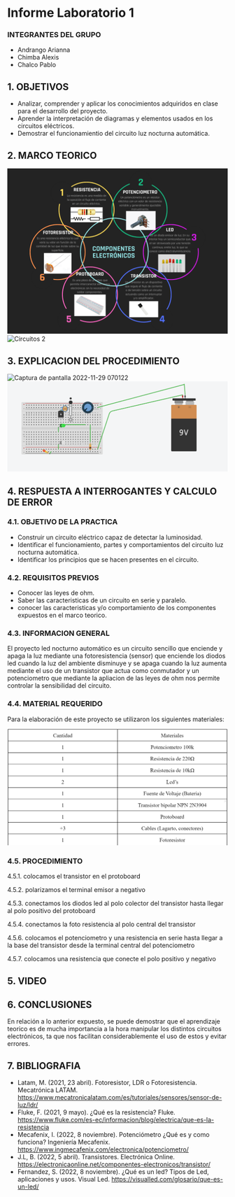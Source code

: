 # Informe Laboratorio 1
### INTEGRANTES DEL GRUPO

- Andrango Arianna
- Chimba Alexis
- Chalco Pablo

## 1. OBJETIVOS

- Analizar, comprender y aplicar los conocimientos adquiridos en clase para el desarrollo del proyecto.
- Aprender la interpretación de diagramas y elementos usados en los circuitos eléctricos.
- Demostrar el funcionamientio del circuito luz nocturna automática.

## 2. MARCO TEORICO

![](https://github.com/apchimba/Informe-Laboratorio-1/blob/main/Componentes.png)
![Circuitos 2](https://user-images.githubusercontent.com/116811469/204517801-15f9e244-28d0-46ce-956f-57e5631f9113.jpg)


## 3. EXPLICACION DEL PROCEDIMIENTO

![Captura de pantalla 2022-11-29 070122](https://user-images.githubusercontent.com/116811469/204523901-d6938961-aa30-4d1d-b22a-017cafb599c6.jpg)
![](https://github.com/apchimba/Informe-Laboratorio-1/blob/main/Circuito.png)

## 4. RESPUESTA A INTERROGANTES Y CALCULO DE ERROR



### 4.1. OBJETIVO DE LA PRACTICA

- Construir un circuito eléctrico capaz de detectar la luminosidad.
- Identificar el funcionamiento, partes y comportamientos del circuito luz nocturna automática.
- Identificar los principios que se hacen presentes en el circuito.

### 4.2. REQUISITOS PREVIOS

- Conocer las leyes de ohm.
- Saber las caracteristicas de un circuito en serie y paralelo.
- conocer las caracteristicas y/o comportamiento de los componentes expuestos en el marco teorico.

### 4.3. INFORMACION GENERAL

El proyecto led nocturno automático es un circuito sencillo que enciende y apaga la luz mediante una fotoresistencia (sensor) que enciende los diodos led cuando la luz del ambiente disminuye y se apaga cuando la luz aumenta mediante el uso de un transistor que actua como conmutador y un potenciometro que mediante la apliacion de las leyes de ohm nos permite controlar la sensibilidad del circuito.

### 4.4. MATERIAL REQUERIDO

Para la elaboración de este proyecto se utilizaron los siguientes materiales:

![](https://github.com/apchimba/Informe-Laboratorio-1/blob/main/Materiales.png)

### 4.5. PROCEDIMIENTO

4.5.1. colocamos el transistor en el protoboard

4.5.2. polarizamos el terminal emisor a negativo

4.5.3. conectamos los diodos led al polo colector del transistor hasta llegar al polo positivo del protoboard

4.5.4. conectamos la foto resistencia al polo central del transistor

4.5.6. colocamos el potenciometro y una resistencia en serie hasta llegar a la base del transistor desde la terminal central del potenciometro

4.5.7. colocamos una resistencia que conecte el polo positivo y negativo

## 5. VIDEO

## 6. CONCLUSIONES

En relación a lo anterior expuesto, se puede demostrar que el aprendizaje teorico es de mucha importancia a la hora manipular los distintos circuitos electrónicos, ta que nos facilitan considerablemente el uso de estos y evitar errores.


## 7. BIBLIOGRAFIA

- Latam, M. (2021, 23 abril). Fotoresistor, LDR o Fotoresistencia. Mecatrónica LATAM. https://www.mecatronicalatam.com/es/tutoriales/sensores/sensor-de-luz/ldr/
- Fluke, F. (2021, 9 mayo). ¿Qué es la resistencia? Fluke. https://www.fluke.com/es-ec/informacion/blog/electrica/que-es-la-resistencia
- Mecafenix, I. (2022, 8 noviembre). Potenciómetro ¿Qué es y como funciona? Ingeniería Mecafenix. https://www.ingmecafenix.com/electronica/potenciometro/
- J.L, B. (2022, 5 abril). Transistores. Electrónica Online. https://electronicaonline.net/componentes-electronicos/transistor/
- Fernandez, S. (2022, 8 noviembre). ¿Qué es un led? Tipos de Led, aplicaciones y usos. Visual Led. https://visualled.com/glosario/que-es-un-led/
